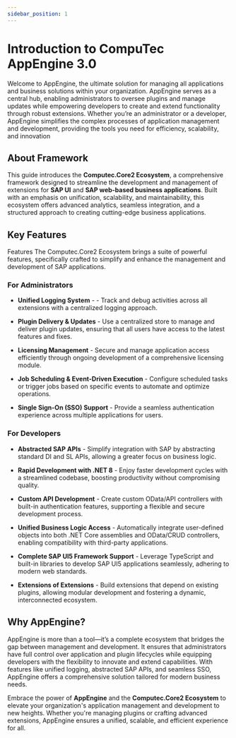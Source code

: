 ```yaml
---
sidebar_position: 1
---
```


# Introduction to CompuTec AppEngine 3.0

Welcome to AppEngine, the ultimate solution for managing all applications and business solutions within your organization. AppEngine serves as a central hub, enabling administrators to oversee plugins and manage updates while empowering developers to create and extend functionality through robust extensions. Whether you’re an administrator or a developer, AppEngine simplifies the complex processes of application management and development, providing the tools you need for efficiency, scalability, and innovation

## About Framework

This guide introduces the **Computec.Core2 Ecosystem**, a comprehensive framework designed to streamline the development and management of extensions for **SAP UI** and **SAP web-based business applications**. Built with an emphasis on unification, scalability, and maintainability, this ecosystem offers advanced analytics, seamless integration, and a structured approach to creating cutting-edge business applications.

## Key Features

Features
The Computec.Core2 Ecosystem brings a suite of powerful features, specifically crafted to simplify and enhance the management and development of SAP applications.

### For Administrators

- **Unified Logging System** - - Track and debug activities across all extensions with a centralized logging approach.

- **Plugin Delivery & Updates** - Use a centralized store to manage and deliver plugin updates, ensuring that all users have access to the latest features and fixes.

- **Licensing Management** - Secure and manage application access efficiently through ongoing development of a comprehensive licensing module.

- **Job Scheduling & Event-Driven Execution** - Configure scheduled tasks or trigger jobs based on specific events to automate and optimize operations.

- **Single Sign-On (SSO) Support** - Provide a seamless authentication experience across multiple applications for users.

### For Developers

- **Abstracted SAP APIs** - Simplify integration with SAP by abstracting standard DI and SL APIs, allowing a greater focus on business logic.

- **Rapid Development with .NET 8** - Enjoy faster development cycles with a streamlined codebase, boosting productivity without compromising quality.

- **Custom API Development** - Create custom OData/API controllers with built-in authentication features, supporting a flexible and secure development process.

- **Unified Business Logic Access** - Automatically integrate user-defined objects into both .NET Core assemblies and OData/CRUD controllers, enabling compatibility with third-party applications.

- **Complete SAP UI5 Framework Support** - Leverage TypeScript and built-in libraries to develop SAP UI5 applications seamlessly, adhering to modern web standards.

- **Extensions of Extensions** - Build extensions that depend on existing plugins, allowing modular development and fostering a dynamic, interconnected ecosystem.

## Why AppEngine?

AppEngine is more than a tool—it’s a complete ecosystem that bridges the gap between management and development. It ensures that administrators have full control over application and plugin lifecycles while equipping developers with the flexibility to innovate and extend capabilities. With features like unified logging, abstracted SAP APIs, and seamless SSO, AppEngine offers a comprehensive solution tailored for modern business needs.

Embrace the power of **AppEngine** and the **Computec.Core2 Ecosystem** to elevate your organization's application management and development to new heights. Whether you're managing plugins or crafting advanced extensions, AppEngine ensures a unified, scalable, and efficient experience for all.
